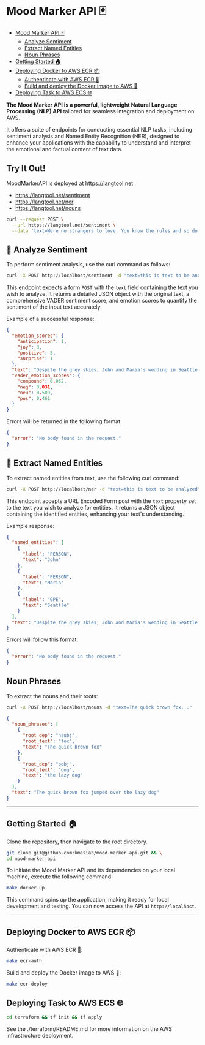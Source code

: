 # Mood Marker API 🃏

- [Mood Marker API 🃏](#mood-marker-api-)
  - [Analyze Sentiment](#analyze-sentiment)
  - [Extract Named Entities](#extract-named-entities)
  - [Noun Phrases](#noun-phrases)
- [Getting Started 🏠](#getting-started-)
- [Deploying Docker to AWS ECR 📦](#deploying-docker-to-aws-ecr-)
  - [Authenticate with AWS ECR 🔑](#authenticate-with-aws-ecr-)
  - [Build and deploy the Docker image to AWS 🚀](#build-and-deploy-the-docker-image-to-aws-)
- [Deploying Task to AWS ECS 🌐](#deploying-task-to-aws-ecs-)


**The Mood Marker API is a powerful, lightweight Natural Language
Processing (NLP) API** tailored for seamless integration and deployment on AWS.

It offers a suite of endpoints for conducting essential NLP tasks, including
sentiment analysis and Named Entity Recognition (NER), designed to enhance
your applications with the capability to understand and interpret the
emotional and factual content of text data.

## Try It Out!

MoodMarkerAPI is deployed at https://langtool.net

* https://langtool.net/sentiment
* https://langtool.net/ner
* https://langtool.net/nouns

```bash
curl --request POST \
  --url https://langtool.net/sentiment \
  --data 'text=Were no strangers to love. You know the rules and so do I (Do I) · Never gonna give you up. Never gonna let you down'
```

## 🚀 Analyze Sentiment

To perform sentiment analysis, use the curl command as follows:

```bash
curl -X POST http://localhost/sentiment -d "text=this is text to be analyzed"
```

This endpoint expects a form `POST` with the `text` field containing the text
you wish to analyze. It returns a detailed JSON object with the original text,
a comprehensive VADER sentiment score, and emotion scores to quantify the
sentiment of the input text accurately.

Example of a successful response:

```json
{
  "emotion_scores": {
    "anticipation": 1,
    "joy": 3,
    "positive": 5,
    "surprise": 1
  },
  "text": "Despite the grey skies, John and Maria's wedding in Seattle was filled with joy, laughter, and an overwhelming sense of love, truly a heartwarming event.",
  "vader_emotion_scores": {
    "compound": 0.952,
    "neg": 0.031,
    "neu": 0.509,
    "pos": 0.461
  }
}
```

Errors will be returned in the following format:

```json
{
  "error": "No body found in the request."
}
```

## 🚀 Extract Named Entities

To extract named entities from text, use the following curl command:

```bash
curl -X POST http://localhost/ner -d "text=this is text to be analyzed"
```

This endpoint accepts a URL Encoded Form post with the `text` property set
to the text you wish to analyze for entities. It returns a JSON object
containing the identified entities, enhancing your text's understanding.

Example response:

```json
{
  "named_entities": [
    {
      "label": "PERSON",
      "text": "John"
    },
    {
      "label": "PERSON",
      "text": "Maria"
    },
    {
      "label": "GPE",
      "text": "Seattle"
    }
  ],
  "text": "Despite the grey skies, John and Maria's wedding in Seattle was filled with joy, laughter, and an overwhelming sense of love, truly a heartwarming event."
}
```

Errors will follow this format:

```json
{
  "error": "No body found in the request."
}
```

## Noun Phrases

To extract the nouns and their roots:

```bash
curl -X POST http://localhost/nouns -d "text=The quick brown fox..."
```

```json
{
  "noun_phrases": [
    {
      "root_dep": "nsubj",
      "root_text": "fox",
      "text": "The quick brown fox"
    },
    {
      "root_dep": "pobj",
      "root_text": "dog",
      "text": "the lazy dog"
    }
  ],
  "text": "The quick brown fox jumped over the lazy dog"
}
```

---

## Getting Started 🏠

Clone the repository, then navigate to the root directory.

```bash
git clone git@github.com:kmesiab/mood-marker-api.git && \
cd mood-marker-api
```

To initiate the Mood Marker API and its dependencies on your local machine,
execute the following command:

```bash
make docker-up
```

This command spins up the application, making it ready for local development
and testing.  You can now access the API at `http://localhost`.

---

## Deploying Docker to AWS ECR 📦


Authenticate with AWS ECR 🔑:

```bash
make ecr-auth
```

Build and deploy the Docker image to AWS 🚀:

```bash
make ecr-deploy
```

## Deploying Task to AWS ECS 🌐

```bash
cd terraform && tf init && tf apply
```

See the ./terraform/README.md for more information on the 
AWS infrastructure deployment.